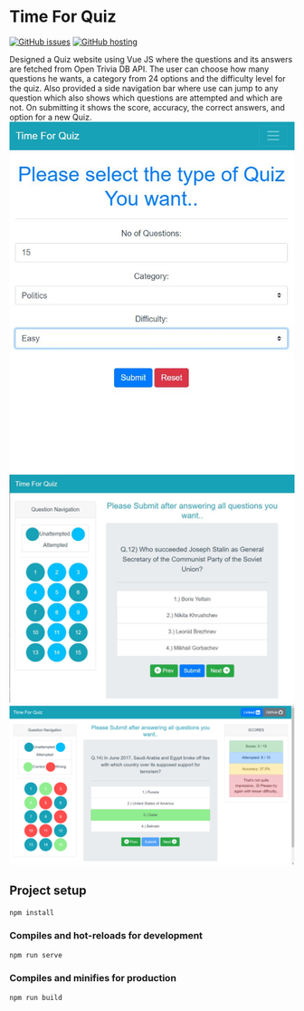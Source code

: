 # Time For Quiz

[![GitHub issues](https://img.shields.io/github/issues/Nihir10dec/quiz)](https://github.com/Nihir10dec/quiz/issues)
[![GitHub hosting](https://img.shields.io/badge/Heroku%20Status-Success-success)](https://time-for-quiz.herokuapp.com)

Designed a Quiz website using Vue JS where the questions and its answers are fetched from Open Trivia DB API. 
The user can choose how many questions he wants, a category from 24 options and the difficulty level for the quiz. 
Also provided a side navigation bar where use can jump to any question which also shows which questions are attempted and which are not. On submitting it shows the score, accuracy, the correct answers, and option for a new Quiz.
![Home Page](/quiz/quiz-mobile.jpg "Homepage")
![Question Answer](/quiz/quiz-tablet.jpg "Question Answers")
![Final Page](/quiz/quiz.jpg "After Submission")

## Project setup
```
npm install
```

### Compiles and hot-reloads for development
```
npm run serve
```

### Compiles and minifies for production
```
npm run build
```
